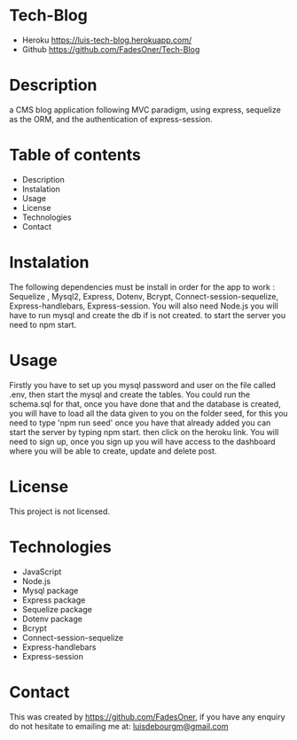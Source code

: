 # Tech-Blog
- Heroku
  https://luis-tech-blog.herokuapp.com/
- Github
  https://github.com/FadesOner/Tech-Blog

# Description

a CMS blog application following MVC paradigm, using express, sequelize as the ORM, and the authentication of express-session.

# Table of contents
- Description
- Instalation
- Usage
- License
- Technologies
- Contact

# Instalation

The following dependencies must be install in order for the app to work : Sequelize , Mysql2, Express, Dotenv, Bcrypt, Connect-session-sequelize, 
Express-handlebars, Express-session.
You will also need Node.js
you will have to run mysql and create the db if is not created.
to start the server you need to npm start.

# Usage

Firstly you have to set up you mysql password and user on the file called .env, then start the mysql and create the tables. You could run the schema.sql for that, once you have done that and the database is created, you will have to load all the data given to you on the folder seed, for this you need to type 'npm run seed' once you have that already added you can start the server by typing npm start. then click on the heroku link.
You will need to sign up, once you sign up you will have access to the dashboard where you will be able to create, update and delete post.

# License

This project is not licensed.

# Technologies

- JavaScript
- Node.js
- Mysql package
- Express package
- Sequelize package
- Dotenv package
- Bcrypt
- Connect-session-sequelize
- Express-handlebars
- Express-session

# Contact

This was created by https://github.com/FadesOner, if you have any enquiry do not hesitate to emailing me at: luisdebourgm@gmail.com
